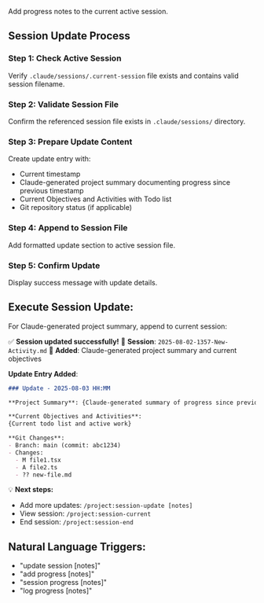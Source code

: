 Add progress notes to the current active session.

## Session Update Process

### Step 1: Check Active Session
Verify `.claude/sessions/.current-session` file exists and contains valid session filename.

### Step 2: Validate Session File
Confirm the referenced session file exists in `.claude/sessions/` directory.

### Step 3: Prepare Update Content
Create update entry with:
- Current timestamp
- Claude-generated project summary documenting progress since previous timestamp
- Current Objectives and Activities with Todo list
- Git repository status (if applicable)

### Step 4: Append to Session File
Add formatted update section to active session file.

### Step 5: Confirm Update
Display success message with update details.

## Execute Session Update:

For Claude-generated project summary, append to current session:

✅ **Session updated successfully!**
📂 **Session**: `2025-08-02-1357-New-Activity.md`
📝 **Added**: Claude-generated project summary and current objectives

**Update Entry Added**:
```markdown
### Update - 2025-08-03 HH:MM

**Project Summary**: {Claude-generated summary of progress since previous timestamp}

**Current Objectives and Activities**:
{Current todo list and active work}

**Git Changes**:
- Branch: main (commit: abc1234)
- Changes:
  - M file1.tsx
  - A file2.ts
  - ?? new-file.md
```

💡 **Next steps:**
- Add more updates: `/project:session-update [notes]`
- View session: `/project:session-current`
- End session: `/project:session-end`

## Natural Language Triggers:
- "update session [notes]"
- "add progress [notes]"
- "session progress [notes]"
- "log progress [notes]"